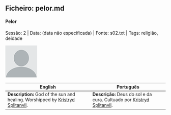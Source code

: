 ## Ficheiro: pelor.md

#### Pelor

Sessão: 2 | Data: (data não especificada) | Fonte: s02.txt | Tags: religião, deidade

![Pelor](blank.png)

| English | Português |
|---------|-----------|
| **Description:** God of the sun and healing. Worshipped by [Kristryd Splitanvil](kristryd_splitanvil.md). | **Descrição:** Deus do sol e da cura. Cultuado por [Kristryd Splitanvil](kristryd_splitanvil.md). |


























